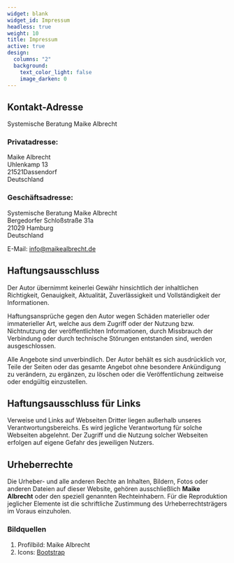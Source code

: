 ```yaml
---
widget: blank
widget_id: Impressum
headless: true
weight: 10
title: Impressum
active: true
design:
  columns: "2"
  background:
    text_color_light: false
    image_darken: 0
---
```

<!--StartFragment-->

## Kontakt-Adresse

Systemische Beratung Maike Albrecht

### Privatadresse:

Maike Albrecht\
Uhlenkamp 13\
21521Dassendorf\
Deutschland

### Geschäftsadresse:

Systemische Beratung Maike Albrecht\
Bergedorfer Schloßstraße 31a\
21029 Hamburg\
Deutschland

E-Mail: [info@maikealbrecht.de](mailto:info@maikealbrecht.de)

## Haftungsausschluss

Der Autor übernimmt keinerlei Gewähr hinsichtlich der inhaltlichen Richtigkeit, Genauigkeit, Aktualität, Zuverlässigkeit und Vollständigkeit der Informationen.

Haftungsansprüche gegen den Autor wegen Schäden materieller oder immaterieller Art, welche aus dem Zugriff oder der Nutzung bzw. Nichtnutzung der veröffentlichten Informationen, durch Missbrauch der Verbindung oder durch technische Störungen entstanden sind, werden ausgeschlossen.

Alle Angebote sind unverbindlich. Der Autor behält es sich ausdrücklich vor, Teile der Seiten oder das gesamte Angebot ohne besondere Ankündigung zu verändern, zu ergänzen, zu löschen oder die Veröffentlichung zeitweise oder endgültig einzustellen.

## Haftungsausschluss für Links

Verweise und Links auf Webseiten Dritter liegen außerhalb unseres Verantwortungsbereichs. Es wird jegliche Verantwortung für solche Webseiten abgelehnt. Der Zugriff und die Nutzung solcher Webseiten erfolgen auf eigene Gefahr des jeweiligen Nutzers.

## Urheberrechte

Die Urheber- und alle anderen Rechte an Inhalten, Bildern, Fotos oder anderen Dateien auf dieser Website, gehören ausschließlich **Maike Albrecht** oder den speziell genannten Rechteinhabern. Für die Reproduktion jeglicher Elemente ist die schriftliche Zustimmung des Urheberrechtsträgers im Voraus einzuholen.

### Bildquellen

1. Profilbild: Maike Albrecht
2. Icons: [Bootstrap](https://icons.getbootstrap.com/)

<!--EndFragment-->